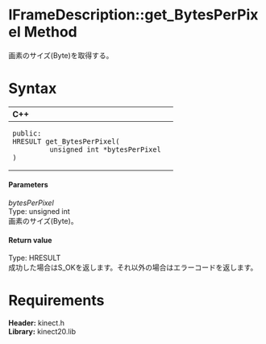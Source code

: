 IFrameDescription::get\_BytesPerPixel Method  
============================================  

画素のサイズ(Byte)を取得する。 <span id="syntaxSection"></span>

Syntax  
======  

<table>
<colgroup>
<col width="100%" />
</colgroup>
<thead>
<tr class="header">
<th align="left">C++</th>
</tr>
</thead>
<tbody>
<tr class="odd">
<td align="left"><pre><code>public:  
HRESULT get_BytesPerPixel(  
         unsigned int *bytesPerPixel  
)</code></pre></td>
</tr>
</tbody>
</table>

<span id="ID4EG"></span>
#### Parameters  

*bytesPerPixel*    
Type: unsigned int  
画素のサイズ(Byte)。  

<span id="ID4EP"></span>
#### Return value  

Type: HRESULT  
成功した場合はS\_OKを返します。それ以外の場合はエラーコードを返します。  

<span id="requirements"></span>

Requirements  
============  

**Header:** kinect.h  
**Library:** kinect20.lib  



<!--Please do not edit the data in the comment block below.-->
<!--
TOCTitle : get_BytesPerPixel Method
RLTitle : IFrameDescription::get_BytesPerPixel Method
KeywordK : get_BytesPerPixel method
KeywordK : IFrameDescription::get_BytesPerPixel method
KeywordF : IFrameDescription::get_BytesPerPixel
KeywordF : get_BytesPerPixel
KeywordF : Microsoft.Kinect.kinect.IFrameDescription.get_BytesPerPixel(unsigned int)
KeywordA : M:Microsoft.Kinect.kinect.IFrameDescription.get_BytesPerPixel(unsigned int)
AssetID : M:Microsoft.Kinect.kinect.IFrameDescription.get_BytesPerPixel(unsigned int)
Locale : en-us
CommunityContent : 1
APIType : Managed
APILocation : 
APIName : Microsoft.Kinect.kinect.IFrameDescription::get_BytesPerPixel
TargetOS : Windows
TopicType : kbSyntax
DevLang : C++
DocSet : K4Wv2
ProjType : K4Wv2Proj
Technology : Kinect for Windows
Product : Kinect for Windows SDK v2
productversion : 20
-->
